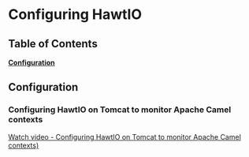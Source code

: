 # Configuring HawtIO

## Table of Contents
**[Configuration](#configuration)** 

## Configuration

### Configuring HawtIO on Tomcat to monitor Apache Camel contexts

[Watch video - Configuring HawtIO on Tomcat to monitor Apache Camel contexts)](https://www.youtube.com/watch?v=Gv9jnPFvlK8)

    
